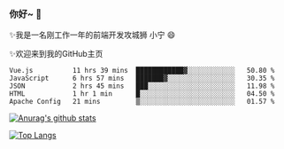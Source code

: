 ### 你好~  👋

✨我是一名刚工作一年的前端开发攻城狮 小宁 😄

✨欢迎来到我的GitHub主页
<!--
**7148505/7148505** is a ✨ _special_ ✨ repository because its `README.md` (this file) appears on your GitHub profile.

Here are some ideas to get you started:

- 🔭 I’m currently working on ...
- 🌱 I’m currently learning ...
- 👯 I’m looking to collaborate on ...
- 🤔 I’m looking for help with ...
- 💬 Ask me about ...
- 📫 How to reach me: ...
- 😄 Pronouns: ...
- ⚡ Fun fact: ...
-->

<!--START_SECTION:waka-->
```text
Vue.js          11 hrs 39 mins  ████████████▓░░░░░░░░░░░░   50.80 % 
JavaScript      6 hrs 57 mins   ███████▓░░░░░░░░░░░░░░░░░   30.35 % 
JSON            2 hrs 45 mins   ███░░░░░░░░░░░░░░░░░░░░░░   11.98 % 
HTML            1 hr 1 min      █░░░░░░░░░░░░░░░░░░░░░░░░   04.50 % 
Apache Config   21 mins         ▒░░░░░░░░░░░░░░░░░░░░░░░░   01.57 % 
```
<!--END_SECTION:waka-->

[![Anurag's github stats](https://github-readme-stats.vercel.app/api?username=ZhangNing-debug)](https://github.com/anuraghazra/github-readme-stats)

[![Top Langs](https://github-readme-stats.vercel.app/api/top-langs/?username=ZhangNing-debug&layout=compact)](https://github.com/anuraghazra/github-readme-stats)
